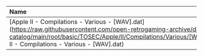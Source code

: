 |Name|Size|
|:---|---:|
|[Apple II - Compilations - Various - [WAV].dat](https://raw.githubusercontent.com/open-retrogaming-archive/dat-catalog/main/root/basic/TOSEC/Apple/II/Compilations/Various/[WAV]/Apple II - Compilations - Various - [WAV].dat)|8208|
